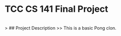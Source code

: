 TCC CS 141 Final Project
========================

<br>
> ## Project Description
>> This is a basic Pong clon.
